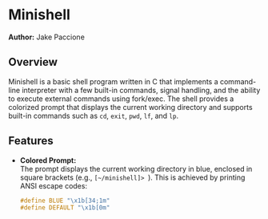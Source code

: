 # Minishell

**Author:** Jake Paccione

## Overview

Minishell is a basic shell program written in C that implements a command-line interpreter with a few built-in commands, signal handling, and the ability to execute external commands using fork/exec. The shell provides a colorized prompt that displays the current working directory and supports built-in commands such as `cd`, `exit`, `pwd`, `lf`, and `lp`.

## Features

- **Colored Prompt:**  
  The prompt displays the current working directory in blue, enclosed in square brackets (e.g., `[~/minishell]> `). This is achieved by printing ANSI escape codes:
  ```c
  #define BLUE "\x1b[34;1m"
  #define DEFAULT "\x1b[0m"
  ```
